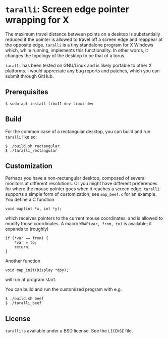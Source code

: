 # `taralli`: Screen edge pointer wrapping for X

The maximum travel distance between points on a desktop is substantially
reduced if the pointer is allowed to travel off a screen edge and reappear at
the opposite edge.  `taralli` is a tiny standalone program for X Windows which,
while running, implements this functionality.  In other words, it changes the
topology of the desktop to be that of a torus.

`taralli` has been tested on GNU/Linux and is likely portable to other X
platforms.  I would appreciate any bug reports and patches, which you can
submit through GitHub.

## Prerequisites

~~~
$ sudo apt install libx11-dev libxi-dev
~~~

## Build

For the common case of a rectangular desktop, you can build and run `taralli`
like so:

~~~~
$ ./build.sh rectangular
$ ./taralli_rectangular
~~~~


## Customization

Perhaps you have a non-rectangular desktop, composed of several monitors at
different resolutions.  Or you might have different preferences for where the
mouse pointer goes when it reaches a screen edge.  `taralli` supports a simple
form of customization; see `map_beef.c` for an example.  You define a C
function

~~~~ {.c}
void map(int *x, int *y);
~~~~

which receives pointers to the current mouse coordinates, and is allowed to
modify those coordinates.  A macro `WRAP(var, from, to)` is available; it
expands to (roughly)

~~~~ {.c}
if (*var == from) {
    *var = to;
    return;
}
~~~~

Another function

~~~~ {.c}
void map_init(Display *dpy);
~~~~

will run at program start.

You can build and run the customized program with e.g.

~~~~
$ ./build.sh beef
$ ./taralli_beef
~~~~


## License

`taralli` is available under a BSD license.  See the `LICENSE` file.

